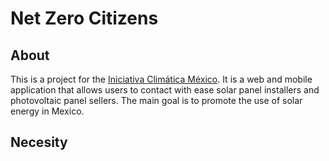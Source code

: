 # Net Zero Citizens

## About

This is a project for the [Iniciativa Climática México](https://www.iniciativaclimatica.org/). It is a web and mobile application that allows users to contact with ease solar panel installers and photovoltaic panel sellers. The main goal is to promote the use of solar energy in Mexico.

## Necesity
